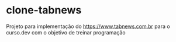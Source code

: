# clone-tabnews
Projeto para implementação do https://www.tabnews.com.br para o curso.dev com o objetivo de treinar programação

